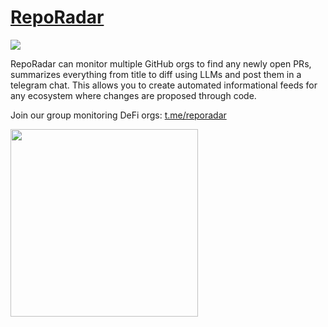 # [RepoRadar](https://t.me/reporadar)

[![](https://licensebuttons.net/p/zero/1.0/88x31.png)](https://creativecommons.org/publicdomain/zero/1.0/)

RepoRadar can monitor multiple GitHub orgs to find any newly open PRs, summarizes everything from title to diff using LLMs and post them in a telegram chat. This allows you to create automated informational feeds for any ecosystem where changes are proposed through code.

Join our group monitoring DeFi orgs: [t.me/reporadar](https://t.me/reporadar)

<img src="https://user-images.githubusercontent.com/7863230/230755268-6829cc4c-2e17-499b-868f-8df8e7dabeca.jpg" width="300"/>
